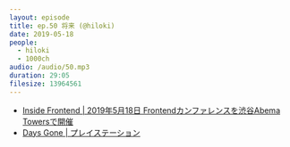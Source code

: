 ```yaml
---
layout: episode
title: ep.50 将来 (@hiloki)
date: 2019-05-18
people:
  - hiloki
  - 1000ch
audio: /audio/50.mp3
duration: 29:05
filesize: 13964561
---
```


- [Inside Frontend | 2019年5月18日 Frontendカンファレンスを渋谷Abema Towersで開催](https://inside-frontend.com/)
- [Days Gone | プレイステーション](https://www.jp.playstation.com/games/days-gone/entrance/)
